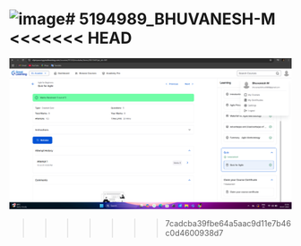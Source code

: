 <img width="1999" height="1414" alt="image" src="https://github.com/user-attachments/assets/abad1011-d4f4-4568-84d2-2c76d940619d" /># 5194989_BHUVANESH-M
<<<<<<< HEAD
=======
![sdlcassignment](https://github.com/MBhuvanesh/5194989_BHUVANESH-M/blob/c4c61a26332ce0fdb4f8c43d1bbec338567c5d6a/sdlc/SDLC%20ASSIGNMENT.png)
>>>>>>> 7cadcba39fbe64a5aac9d11e7b46c0d4600938d7
